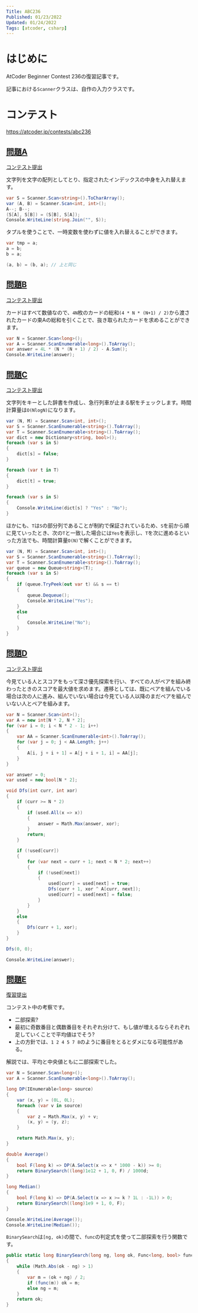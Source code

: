 ```yaml
---
Title: ABC236
Published: 01/23/2022
Updated: 01/24/2022
Tags: [atcoder, csharp]
---
```


# はじめに

AtCoder Beginner Contest 236の復習記事です。

記事における`Scanner`クラスは、自作の入力クラスです。

# コンテスト

https://atcoder.jp/contests/abc236

## [問題A](https://atcoder.jp/contests/abc236/tasks/abc236_a)

[コンテスト提出](https://atcoder.jp/contests/abc236/submissions/28718361)

文字列を文字の配列としてとり、指定されたインデックスの中身を入れ替えます。

```csharp
var S = Scanner.Scan<string>().ToCharArray();
var (A, B) = Scanner.Scan<int, int>();
A--; B--;
(S[A], S[B]) = (S[B], S[A]);
Console.WriteLine(string.Join("", S));
```

タプルを使うことで、一時変数を使わずに値を入れ替えることができます。
```csharp
var tmp = a;
a = b;
b = a;

(a, b) = (b, a); // 上と同じ
```

## [問題B](https://atcoder.jp/contests/abc236/tasks/abc236_b)

[コンテスト提出](https://atcoder.jp/contests/abc236/submissions/28722017)

カードはすべて数値なので、`4N`枚のカードの総和`(4 * N * (N+1) / 2)`から渡されたカードの束Aの総和を引くことで、抜き取られたカードを求めることができます。

```csharp
var N = Scanner.Scan<long>();
var A = Scanner.ScanEnumerable<long>().ToArray();
var answer = 4L * (N * (N + 1) / 2) - A.Sum();
Console.WriteLine(answer);
```

## [問題C](https://atcoder.jp/contests/abc236/tasks/abc236_c)

[コンテスト提出](https://atcoder.jp/contests/abc236/submissions/28725764)

文字列をキーとした辞書を作成し、急行列車が止まる駅をチェックします。時間計算量は`O(NlogN)`になります。

```csharp
var (N, M) = Scanner.Scan<int, int>();
var S = Scanner.ScanEnumerable<string>().ToArray();
var T = Scanner.ScanEnumerable<string>().ToArray();
var dict = new Dictionary<string, bool>();
foreach (var s in S)
{
    dict[s] = false;
}

foreach (var t in T)
{
    dict[t] = true;
}

foreach (var s in S)
{
    Console.WriteLine(dict[s] ? "Yes" : "No");
}
```

ほかにも、`T`は`S`の部分列であることが制約で保証されているため、`S`を前から順に見ていったとき、次の`T`と一致した場合には`Yes`を表示し、`T`を次に進めるといった方法でも、時間計算量`O(N)`で解くことができます。

```csharp
var (N, M) = Scanner.Scan<int, int>();
var S = Scanner.ScanEnumerable<string>().ToArray();
var T = Scanner.ScanEnumerable<string>().ToArray();
var queue = new Queue<string>(T);
foreach (var s in S)
{
    if (queue.TryPeek(out var t) && s == t)
    {
        queue.Dequeue();
        Console.WriteLine("Yes");
    }
    else
    {
        Console.WriteLine("No");
    }
}
```


## [問題D](https://atcoder.jp/contests/abc236/tasks/abc236_d)

[コンテスト提出](https://atcoder.jp/contests/abc236/submissions/28749636)

今見ている人とスコアをもって深さ優先探索を行い、すべての人がペアを組み終わったときのスコアを最大値を求めます。遷移としては、既にペアを組んでいる場合は次の人に進み、組んでいない場合は今見ている人以降のまだペアを組んでいない人とペアを組みます。

```csharp
var N = Scanner.Scan<int>();
var A = new int[N * 2, N * 2];
for (var i = 0; i < N * 2 - 1; i++)
{
    var AA = Scanner.ScanEnumerable<int>().ToArray();
    for (var j = 0; j < AA.Length; j++)
    {
        A[i, j + i + 1] = A[j + i + 1, i] = AA[j];
    }
}

var answer = 0;
var used = new bool[N * 2];

void Dfs(int curr, int xor)
{
    if (curr >= N * 2)
    {
        if (used.All(x => x))
        {
            answer = Math.Max(answer, xor);
        }
        return;
    }

    if (!used[curr])
    {
        for (var next = curr + 1; next < N * 2; next++)
        {
            if (!used[next])
            {
                used[curr] = used[next] = true;
                Dfs(curr + 1, xor ^ A[curr, next]);
                used[curr] = used[next] = false;
            }
        }
    }
    else
    {
        Dfs(curr + 1, xor);
    }
}

Dfs(0, 0);

Console.WriteLine(answer);
```

## [問題E](https://atcoder.jp/contests/abc236/tasks/abc236_e)

[復習提出](https://atcoder.jp/contests/abc236/submissions/28760550)

コンテスト中の考察です。

- 二部探索?
- 最初に奇数番目と偶数番目をそれぞれ分けて、もし値が増えるならそれぞれ足していくことで平均値はでそう?
- 上の方針では、`1 2 4 5 7 8`のように番目をとるとダメになる可能性がある。

解説では、平均と中央値ともに二部探索でした。

```csharp
var N = Scanner.Scan<long>();
var A = Scanner.ScanEnumerable<long>().ToArray();

long DP(IEnumerable<long> source)
{
    var (x, y) = (0L, 0L);
    foreach (var v in source)
    {
        var z = Math.Max(x, y) + v;
        (x, y) = (y, z);
    }

    return Math.Max(x, y);
}

double Average()
{
    bool F(long k) => DP(A.Select(x => x * 1000 - k)) >= 0;
    return BinarySearch((long)1e12 + 1, 0, F) / 1000d;
}

long Median()
{
    bool F(long k) => DP(A.Select(x => x >= k ? 1L : -1L)) > 0;
    return BinarySearch((long)1e9 + 1, 0, F);
}

Console.WriteLine(Average());
Console.WriteLine(Median());
```

`BinarySearch`は`[ng, ok)`の間で、`func`の判定式を使って二部探索を行う関数です。
```csharp
public static long BinarySearch(long ng, long ok, Func<long, bool> func)
{
    while (Math.Abs(ok - ng) > 1)
    {
        var m = (ok + ng) / 2;
        if (func(m)) ok = m;
        else ng = m;
    }
    return ok;
}
```
